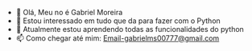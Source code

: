 - 👋 Olá, Meu no é Gabriel Moreira
- 👀 Estou interessado em tudo que da para fazer com o Python
- 🌱 Atualmente estou aprendendo todas as funcionalidades do python
- 📫 Como chegar até mim: Email-gabrielms00777@gmail.com

<!---
gabrielms00777/gabrielms00777 is a ✨ special ✨ repository because its `README.md` (this file) appears on your GitHub profile.
You can click the Preview link to take a look at your changes.
--->

